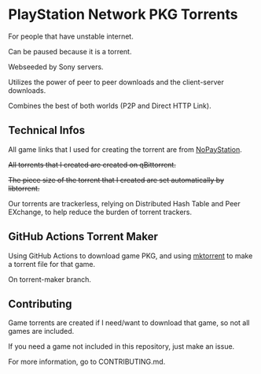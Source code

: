 # PlayStation Network PKG Torrents
For people that have unstable internet.

Can be paused because it is a torrent.

Webseeded by Sony servers.

Utilizes the power of peer to peer downloads and the client-server downloads.

Combines the best of both worlds (P2P and Direct HTTP Link).

## Technical Infos
All game links that I used for creating the torrent are from [NoPayStation](https://nopaystation.com/).

~~All torrents that I created are created on qBittorrent.~~

~~The piece size of the torrent that I created are set automatically by libtorrent.~~

Our torrents are trackerless, relying on Distributed Hash Table and Peer EXchange, to help reduce the burden of torrent trackers.

## GitHub Actions Torrent Maker
Using GitHub Actions to download game PKG, and using [mktorrent](https://github.com/Rudde/mktorrent) to make a torrent file for that game.

On torrent-maker branch.

## Contributing
Game torrents are created if I need/want to download that game, so not all games are included.

If you need a game not included in this repository, just make an issue.

For more information, go to CONTRIBUTING.md.
